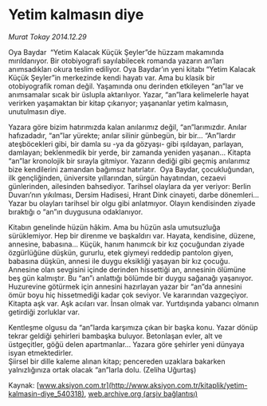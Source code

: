 # Yetim kalmasın diye

*Murat Tokay 2014.12.29*

<div class="pNewsDetailMainContent" itemprop="articleBody">
 <p>
  Oya Baydar  “Yetim Kalacak Küçük Şeyler”de hüzzam makamında mırıldanıyor. Bir otobiyografi sayılabilecek romanda yazarın an’ları anımsadıkları okura teslim ediliyor. Oya Baydar’ın yeni kitabı “Yetim Kalacak Küçük Şeyler”in merkezinde kendi hayatı var. Ama bu klasik bir otobiyografik roman değil. Yaşamında onu derinden etkileyen “an”lar ve anımsamalar sıcak bir üslupla aktarılıyor. Yazar, “an”lara kelimelerle hayat verirken yaşamaktan bir kitap çıkarıyor; yaşananlar yetim kalmasın, unutulmasın diye.
 </p>
 <p>
  Yazara göre bizim hatırımızda kalan anılarımız değil, “an”larımızdır. Anılar hafızadadır, “an”lar yürekte; anılar silinir günbegün, bir bir... “An”lardır ateşböcekleri gibi, bir damla su -ya da gözyaşı- gibi ışıldayan, parlayan, damlayan; beklenmedik bir yerde, bir zamanda yeniden yaşanan... Kitapta “an”lar kronolojik bir sırayla gitmiyor. Yazarın dediği gibi geçmiş anılarımız bize kendilerini zamandan bağımsız hatırlatır.  Oya Baydar, çocukluğundan, ilk gençliğinden, üniversite yıllarından, sürgün hayatından, cezaevi günlerinden, ailesinden bahsediyor. Tarihsel olaylara da yer veriyor: Berlin Duvarı’nın yıkılması, Dersim Hadisesi, Hrant Dink cinayeti, darbe dönemleri… Yazar bu olayları tarihsel bir olgu gibi anlatmıyor. Olayın kendisinden ziyade bıraktığı o “an”ın duygusuna odaklanıyor.
 </p>
 <p>
  Kitabın genelinde hüzün hâkim. Ama bu hüzün asla umutsuzluğa sürüklemiyor. Hep bir direnme ve başkaldırı var. Hayata, kendisine, düzene, annesine, babasına... Küçük, hanım hanımcık bir kız çocuğundan ziyade özgürlüğüne düşkün, gururlu, etek giymeyi reddedip pantolon giyen, babasına düşkün, annesi ile duygu eksikliği yaşayan bir kız çocuğu. Annesine olan sevgisini içinde derinden hissettiği an, annesinin ölümüne beş gün kalmıştır. Bu “an”ı anlattığı bölümde bir duygu sağanağı yaşanıyor. Huzurevine götürmek için annesini hazırlayan yazar bir “an”da annesini ömür boyu hiç hissetmediği kadar çok seviyor. Ve kararından vazgeçiyor. Kitapta aşk var. Aşk acıları var. İnsan olmak var. Yurtdışında yabancı olmanın getirdiği zorluklar var.
 </p>
 <p>
  Kentleşme olgusu da “an”larda karşımıza çıkan bir başka konu. Yazar dönüp tekrar geldiği şehirleri bambaşka buluyor. Betonlaşan evler, alt ve üstgeçitler, göğü delen apartmanlar... Yazara göre şehirler yeni dünyaya isyan etmektedirler.
  <br>
   Şiirsel bir dille kaleme alınan kitap; pencereden uzaklara bakarken yalnızlığınıza ortak olacak “an”larla dolu. (Zeliha Uğurtaş)
  </br>
 </p>
</div>


Kaynak: [www.aksiyon.com.tr](http://www.aksiyon.com.tr/kitaplik/yetim-kalmasin-diye_540318), [web.archive.org (arşiv bağlantısı)](http://web.archive.org/web/20150817162131/http://www.aksiyon.com.tr/kitaplik/yetim-kalmasin-diye_540318)

